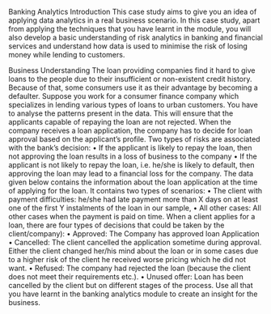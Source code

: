 
Banking Analytics 
Introduction
This case study aims to give you an idea of applying data analytics in a real business scenario. In this case study, apart from applying the techniques that you have learnt in the module, you will also develop a basic understanding of risk analytics in banking and financial services and understand how data is used to minimise the risk of losing money while lending to customers.

Business Understanding
The loan providing companies find it hard to give loans to the people due to their insufficient or non-existent credit history. Because of that, some consumers use it as their advantage by becoming a defaulter. Suppose you work for a consumer finance company which specializes in lending various types of loans to urban customers. You have to analyse the patterns present in the data. This will ensure that the applicants capable of repaying the loan are not rejected.
When the company receives a loan application, the company has to decide for loan approval based on the applicant’s profile. Two types of risks are associated with the bank’s decision:
•	If the applicant is likely to repay the loan, then not approving the loan results in a loss of business to the company
•	If the applicant is not likely to repay the loan, i.e. he/she is likely to default, then approving the loan may lead to a financial loss for the company.
The data given below contains the information about the loan application at the time of applying for the loan. It contains two types of scenarios:
•	The client with payment difficulties: he/she had late payment more than X days on at least one of the first Y instalments of the loan in our sample,
•	All other cases: All other cases when the payment is paid on time.
When a client applies for a loan, there are four types of decisions that could be taken by the client/company):
•	Approved: The Company has approved loan Application
•	Cancelled: The client cancelled the application sometime during approval. Either the client changed her/his mind about the loan or in some cases due to a higher risk of the client he received worse pricing which he did not want.
•	Refused: The company had rejected the loan (because the client does not meet their requirements etc.).
•	Unused offer:  Loan has been cancelled by the client but on different stages of the process.
Use all that you have learnt in the banking analytics module to create an insight for the business.
